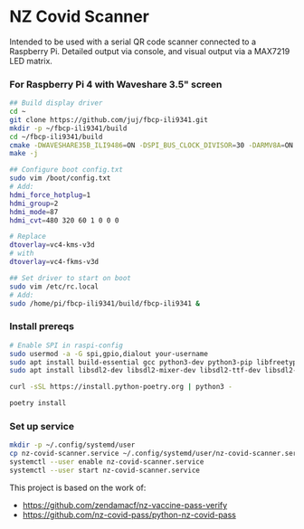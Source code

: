 # NZ Covid Scanner

Intended to be used with a serial QR code scanner connected to a Raspberry Pi. Detailed output via console, and visual output via a MAX7219 LED matrix.


### For Raspberry Pi 4 with Waveshare 3.5" screen
```bash
## Build display driver
cd ~
git clone https://github.com/juj/fbcp-ili9341.git
mkdir -p ~/fbcp-ili9341/build
cd ~/fbcp-ili9341/build
cmake -DWAVESHARE35B_ILI9486=ON -DSPI_BUS_CLOCK_DIVISOR=30 -DARMV8A=ON -DSTATISTICS=0 ..
make -j

## Configure boot config.txt
sudo vim /boot/config.txt
# Add:
hdmi_force_hotplug=1
hdmi_group=2
hdmi_mode=87
hdmi_cvt=480 320 60 1 0 0 0

# Replace
dtoverlay=vc4-kms-v3d
# with
dtoverlay=vc4-fkms-v3d

## Set driver to start on boot
sudo vim /etc/rc.local
# Add:
sudo /home/pi/fbcp-ili9341/build/fbcp-ili9341 &
```


### Install prereqs
```bash
# Enable SPI in raspi-config
sudo usermod -a -G spi,gpio,dialout your-username
sudo apt install build-essential gcc python3-dev python3-pip libfreetype6-dev libjpeg-dev libopenjp2-7 libtiff5 libffi-dev libssl-dev
sudo apt install libsdl2-dev libsdl2-mixer-dev libsdl2-ttf-dev libsdl2-image-dev libportmidi-dev

curl -sSL https://install.python-poetry.org | python3 -

poetry install
```

### Set up service
```bash
mkdir -p ~/.config/systemd/user
cp nz-covid-scanner.service ~/.config/systemd/user/nz-covid-scanner.service
systemctl --user enable nz-covid-scanner.service
systemctl --user start nz-covid-scanner.service
```

This project is based on the work of:
 - https://github.com/zendamacf/nz-vaccine-pass-verify
 - https://github.com/nz-covid-pass/python-nz-covid-pass
